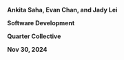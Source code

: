 **Ankita Saha, Evan Chan, and Jady Lei** 

**Software Development**

**Quarter Collective**

**Nov 30, 2024**
